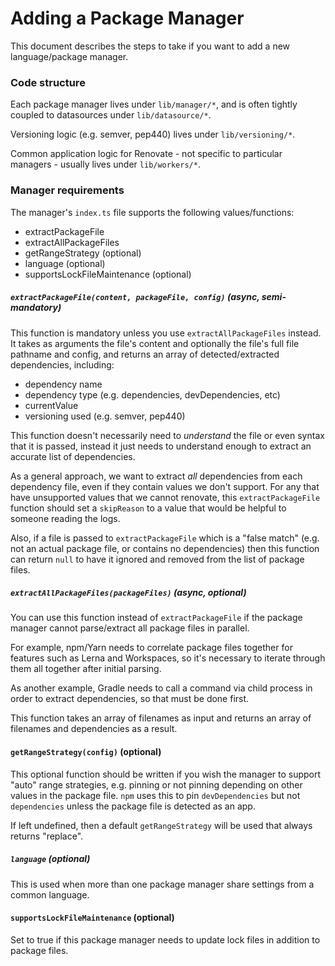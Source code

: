 # Adding a Package Manager

This document describes the steps to take if you want to add a new language/package manager.

### Code structure

Each package manager lives under `lib/manager/*`, and is often tightly coupled to datasources under `lib/datasource/*`.

Versioning logic (e.g. semver, pep440) lives under `lib/versioning/*`.

Common application logic for Renovate - not specific to particular managers - usually lives under `lib/workers/*`.

### Manager requirements

The manager's `index.ts` file supports the following values/functions:

- extractPackageFile
- extractAllPackageFiles
- getRangeStrategy (optional)
- language (optional)
- supportsLockFileMaintenance (optional)

##### `extractPackageFile(content, packageFile, config)` (async, semi-mandatory)

This function is mandatory unless you use `extractAllPackageFiles` instead.
It takes as arguments the file's content and optionally the file's full file pathname and config, and returns an array of detected/extracted dependencies, including:

- dependency name
- dependency type (e.g. dependencies, devDependencies, etc)
- currentValue
- versioning used (e.g. semver, pep440)

This function doesn't necessarily need to _understand_ the file or even syntax that it is passed, instead it just needs to understand enough to extract an accurate list of dependencies.

As a general approach, we want to extract _all_ dependencies from each dependency file, even if they contain values we don't support.
For any that have unsupported values that we cannot renovate, this `extractPackageFile` function should set a `skipReason` to a value that would be helpful to someone reading the logs.

Also, if a file is passed to `extractPackageFile` which is a "false match" (e.g. not an actual package file, or contains no dependencies) then this function can return `null` to have it ignored and removed from the list of package files.

##### `extractAllPackageFiles(packageFiles)` (async, optional)

You can use this function instead of `extractPackageFile` if the package manager cannot parse/extract all package files in parallel.

For example, npm/Yarn needs to correlate package files together for features such as Lerna and Workspaces, so it's necessary to iterate through them all together after initial parsing.

As another example, Gradle needs to call a command via child process in order to extract dependencies, so that must be done first.

This function takes an array of filenames as input and returns an array of filenames and dependencies as a result.

#### `getRangeStrategy(config)` (optional)

This optional function should be written if you wish the manager to support "auto" range strategies, e.g. pinning or not pinning depending on other values in the package file.
`npm` uses this to pin `devDependencies` but not `dependencies` unless the package file is detected as an app.

If left undefined, then a default `getRangeStrategy` will be used that always returns "replace".

##### `language` (optional)

This is used when more than one package manager share settings from a common language.

#### `supportsLockFileMaintenance` (optional)

Set to true if this package manager needs to update lock files in addition to package files.
